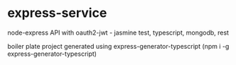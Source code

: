 # express-service
node-express API with oauth2-jwt - jasmine test, typescript, mongodb, rest

boiler plate project generated using express-generator-typescript (npm i -g express-generator-typescript)
